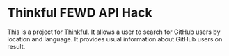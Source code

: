 Thinkful FEWD API Hack
==========

This is a project for [Thinkful](http://www.thinkful.com).  It allows a user to search for GitHub users by location and language.  It provides usual information about GitHub users on result.